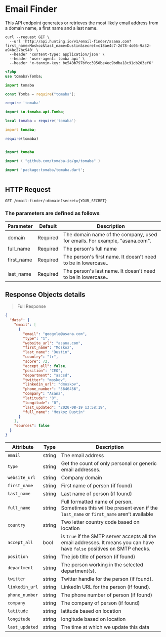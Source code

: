 # Email Finder

This API endpoint generates or retrieves the most likely email address from a domain name, a first name and a last name.

```shell
curl --request GET \
  --url 'http://api.hunting.io/v1/email-finder/asana.com?first_name=Moskoz&last_name=Dustin&secret=c18ae4c7-2d78-4c06-9a32-a94bc27bc940' \
  --header 'content-type: application/json' \
  --header 'user-agent: tomba api' \
  --header 'x-tannin-key: be548b797bfcc3950be4ec9bdba18c91db203ef6'
```

```php
<?php
use tomaba\Tomba;

```

```python
import tomaba

```

```javascript
const Tomba = require("tomaba");

```

```ruby
require 'tomaba'

```

```java
import io.tomaba.api.Tomba;

```

```lua
local tomaba = require('tomaba')

```

```d
import tomaba;

```

```r
require(tomaba)

```

```elixir

```

```swift
import tomaba

```

```go
import ( "github.com/tomaba-io/go/tomaba" )

```

```dart
import 'package:tomaba/tomaba.dart';

```

```powershell

```

## HTTP Request

`GET /email-finder/:domain?secret={YOUR_SECRET}`

### The parameters are defined as follows

| Parameter  | Default  | Description                                                                |
| ---------- | -------- | -------------------------------------------------------------------------- |
| domain     | Required | The domain name of the company, used for emails. For example, "asana.com". |
| full_name  | Required | The person's full name                                                     |
| first_name | Required | The person's first name. It doesn't need to be in lowercase..              |
| last_name  | Required | The person's last name. It doesn't need to be in lowercase..               |

## Response  Objects details

> Full Response

```json
{
  "data": {
    "email": [
      {
        "email": "googxle@asana.com",
        "type": "1",
        "website_url": "asana.com",
        "first_name": "Moskoz",
        "last_name": "Dustin",
        "country": "tr",
        "score": 72,
        "accept_all": false,
        "position": "CEO",
        "department": "ascsd",
        "twitter": "moskov",
        "linkedin_url": "dmoskov",
        "phone_number": "5646456",
        "company": "Asana",
        "latitude": "0",
        "longitude": "0",
        "last_updated": "2020-08-19 13:58:19",
        "full_name": "Moskoz Dustin"
      }
    ],
    "sources": false
  }
}
```

| Attribute      | Type   | Description                                                                                                                |
| -------------- | ------ | -------------------------------------------------------------------------------------------------------------------------- |
| `email`        | string | The email address                                                                                                          |
| `type`         | string | Get the count of only personal or generic email addresses.                                                                 |
| `website_url`  | string | Company domain                                                                                                             |
| `first_name`   | string | First name of person (if found)                                                                                            |
| `last_name`    | string | Last name of person (if found)                                                                                             |
| `full_name`    | string | Full formatted name of person. Sometimes this will be present even if the `last_name` or `first_name` aren’t available     |
| `country`      | string | Two letter country code based on location                                                                                  |
| `accept_all`   | bool   | is `true` if the SMTP server accepts all the email addresses. It means you can have have `false` positives on SMTP checks. |
| `position`     | string | The job title of person (if found)                                                                                         |
| `department`   | string | The person  working in the selected department(s).                                                                         |
| `twitter`      | string | Twitter handle for the person (if found).                                                                                  |
| `linkedin_url` | string | LinkedIn URL for the person (if found).                                                                                    |
| `phone_number` | string | The phone number of person (if found)                                                                                      |
| `company`      | string | The company of person (if found)                                                                                           |
| `latitude`     | string | latitude based on location                                                                                                 |
| `longitude`    | string | longitude based on location                                                                                                |
| `last_updated` | string | The time at which we update this data                                                                                      |
